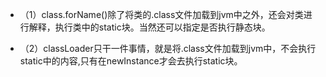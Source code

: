 - （1）class.forName()除了将类的.class文件加载到jvm中之外，还会对类进行解释，执行类中的static块。当然还可以指定是否执行静态块。

- （2）classLoader只干一件事情，就是将.class文件加载到jvm中，不会执行static中的内容,只有在newInstance才会去执行static块。